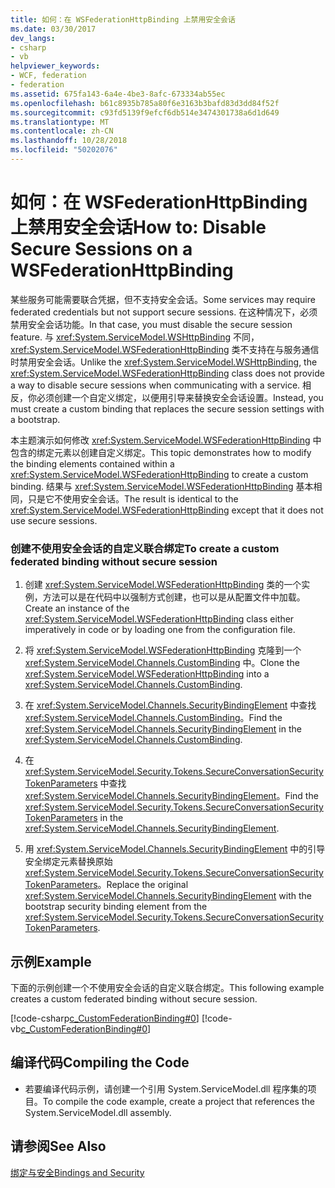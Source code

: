 ```yaml
---
title: 如何：在 WSFederationHttpBinding 上禁用安全会话
ms.date: 03/30/2017
dev_langs:
- csharp
- vb
helpviewer_keywords:
- WCF, federation
- federation
ms.assetid: 675fa143-6a4e-4be3-8afc-673334ab55ec
ms.openlocfilehash: b61c8935b785a80f6e3163b3bafd83d3dd84f52f
ms.sourcegitcommit: c93fd5139f9efcf6db514e3474301738a6d1d649
ms.translationtype: MT
ms.contentlocale: zh-CN
ms.lasthandoff: 10/28/2018
ms.locfileid: "50202076"
---
```

# <a name="how-to-disable-secure-sessions-on-a-wsfederationhttpbinding"></a><span data-ttu-id="d237c-102">如何：在 WSFederationHttpBinding 上禁用安全会话</span><span class="sxs-lookup"><span data-stu-id="d237c-102">How to: Disable Secure Sessions on a WSFederationHttpBinding</span></span>
<span data-ttu-id="d237c-103">某些服务可能需要联合凭据，但不支持安全会话。</span><span class="sxs-lookup"><span data-stu-id="d237c-103">Some services may require federated credentials but not support secure sessions.</span></span> <span data-ttu-id="d237c-104">在这种情况下，必须禁用安全会话功能。</span><span class="sxs-lookup"><span data-stu-id="d237c-104">In that case, you must disable the secure session feature.</span></span> <span data-ttu-id="d237c-105">与 <xref:System.ServiceModel.WSHttpBinding> 不同，<xref:System.ServiceModel.WSFederationHttpBinding> 类不支持在与服务通信时禁用安全会话。</span><span class="sxs-lookup"><span data-stu-id="d237c-105">Unlike the <xref:System.ServiceModel.WSHttpBinding>, the <xref:System.ServiceModel.WSFederationHttpBinding> class does not provide a way to disable secure sessions when communicating with a service.</span></span> <span data-ttu-id="d237c-106">相反，你必须创建一个自定义绑定，以便用引导来替换安全会话设置。</span><span class="sxs-lookup"><span data-stu-id="d237c-106">Instead, you must create a custom binding that replaces the secure session settings with a bootstrap.</span></span>  
  
 <span data-ttu-id="d237c-107">本主题演示如何修改 <xref:System.ServiceModel.WSFederationHttpBinding> 中包含的绑定元素以创建自定义绑定。</span><span class="sxs-lookup"><span data-stu-id="d237c-107">This topic demonstrates how to modify the binding elements contained within a <xref:System.ServiceModel.WSFederationHttpBinding> to create a custom binding.</span></span> <span data-ttu-id="d237c-108">结果与 <xref:System.ServiceModel.WSFederationHttpBinding> 基本相同，只是它不使用安全会话。</span><span class="sxs-lookup"><span data-stu-id="d237c-108">The result is identical to the <xref:System.ServiceModel.WSFederationHttpBinding> except that it does not use secure sessions.</span></span>  
  
### <a name="to-create-a-custom-federated-binding-without-secure-session"></a><span data-ttu-id="d237c-109">创建不使用安全会话的自定义联合绑定</span><span class="sxs-lookup"><span data-stu-id="d237c-109">To create a custom federated binding without secure session</span></span>  
  
1.  <span data-ttu-id="d237c-110">创建 <xref:System.ServiceModel.WSFederationHttpBinding> 类的一个实例，方法可以是在代码中以强制方式创建，也可以是从配置文件中加载。</span><span class="sxs-lookup"><span data-stu-id="d237c-110">Create an instance of the <xref:System.ServiceModel.WSFederationHttpBinding> class either imperatively in code or by loading one from the configuration file.</span></span>  
  
2.  <span data-ttu-id="d237c-111">将 <xref:System.ServiceModel.WSFederationHttpBinding> 克隆到一个 <xref:System.ServiceModel.Channels.CustomBinding> 中。</span><span class="sxs-lookup"><span data-stu-id="d237c-111">Clone the <xref:System.ServiceModel.WSFederationHttpBinding> into a <xref:System.ServiceModel.Channels.CustomBinding>.</span></span>  
  
3.  <span data-ttu-id="d237c-112">在 <xref:System.ServiceModel.Channels.SecurityBindingElement> 中查找 <xref:System.ServiceModel.Channels.CustomBinding>。</span><span class="sxs-lookup"><span data-stu-id="d237c-112">Find the <xref:System.ServiceModel.Channels.SecurityBindingElement> in the <xref:System.ServiceModel.Channels.CustomBinding>.</span></span>  
  
4.  <span data-ttu-id="d237c-113">在 <xref:System.ServiceModel.Security.Tokens.SecureConversationSecurityTokenParameters> 中查找 <xref:System.ServiceModel.Channels.SecurityBindingElement>。</span><span class="sxs-lookup"><span data-stu-id="d237c-113">Find the <xref:System.ServiceModel.Security.Tokens.SecureConversationSecurityTokenParameters> in the <xref:System.ServiceModel.Channels.SecurityBindingElement>.</span></span>  
  
5.  <span data-ttu-id="d237c-114">用 <xref:System.ServiceModel.Channels.SecurityBindingElement> 中的引导安全绑定元素替换原始 <xref:System.ServiceModel.Security.Tokens.SecureConversationSecurityTokenParameters>。</span><span class="sxs-lookup"><span data-stu-id="d237c-114">Replace the original <xref:System.ServiceModel.Channels.SecurityBindingElement> with the bootstrap security binding element from the <xref:System.ServiceModel.Security.Tokens.SecureConversationSecurityTokenParameters>.</span></span>  
  
## <a name="example"></a><span data-ttu-id="d237c-115">示例</span><span class="sxs-lookup"><span data-stu-id="d237c-115">Example</span></span>  
 <span data-ttu-id="d237c-116">下面的示例创建一个不使用安全会话的自定义联合绑定。</span><span class="sxs-lookup"><span data-stu-id="d237c-116">This following example creates a custom federated binding without secure session.</span></span>  
  
 [!code-csharp[c_CustomFederationBinding#0](../../../../samples/snippets/csharp/VS_Snippets_CFX/c_customfederationbinding/cs/c_customfederationbinding.cs#0)]
 [!code-vb[c_CustomFederationBinding#0](../../../../samples/snippets/visualbasic/VS_Snippets_CFX/c_customfederationbinding/vb/c_customfederationbinding.vb#0)]  
  
## <a name="compiling-the-code"></a><span data-ttu-id="d237c-117">编译代码</span><span class="sxs-lookup"><span data-stu-id="d237c-117">Compiling the Code</span></span>  
  
-   <span data-ttu-id="d237c-118">若要编译代码示例，请创建一个引用 System.ServiceModel.dll 程序集的项目。</span><span class="sxs-lookup"><span data-stu-id="d237c-118">To compile the code example, create a project that references the System.ServiceModel.dll assembly.</span></span>  
  
## <a name="see-also"></a><span data-ttu-id="d237c-119">请参阅</span><span class="sxs-lookup"><span data-stu-id="d237c-119">See Also</span></span>  
 [<span data-ttu-id="d237c-120">绑定与安全</span><span class="sxs-lookup"><span data-stu-id="d237c-120">Bindings and Security</span></span>](../../../../docs/framework/wcf/feature-details/bindings-and-security.md)
